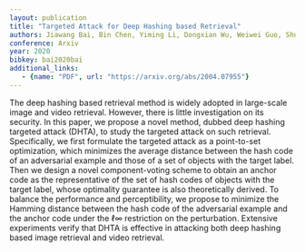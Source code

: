 ```yaml
---
layout: publication
title: "Targeted Attack for Deep Hashing based Retrieval"
authors: Jiawang Bai, Bin Chen, Yiming Li, Dongxian Wu, Weiwei Guo, Shu-tao Xia, En-hui Yang
conference: Arxiv
year: 2020
bibkey: bai2020bai
additional_links:
   - {name: "PDF", url: "https://arxiv.org/abs/2004.07955"}
---
```

The deep hashing based retrieval method is widely adopted in large-scale image and video retrieval. However, there is little investigation on its security. In this paper, we propose a novel method, dubbed deep hashing targeted attack (DHTA), to study the targeted attack on such retrieval. Specifically, we first formulate the targeted attack as a point-to-set optimization, which minimizes the average distance between the hash code of an adversarial example and those of a set of objects with the target label. Then we design a novel component-voting scheme to obtain an anchor code as the representative of the set of hash codes of objects with the target label, whose optimality guarantee is also theoretically derived. To balance the performance and perceptibility, we propose to minimize the Hamming distance between the hash code of the adversarial example and the anchor code under the ℓ∞ restriction on the perturbation. Extensive experiments verify that DHTA is effective in attacking both deep hashing based image retrieval and video retrieval.
